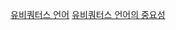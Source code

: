 [유비쿼터스 언어](https://loopstudy.tistory.com/334#%ED%--%--%EB%A-%-C%EC%A-%-D%ED%-A%B-%EB%A-%BC%--%EC%A-%--%ED%--%--%ED%--%--%EB%-B%A-%EB%B-%B-%EB%A-%B-%--%EB%-B%A-%EC%-D%-C%EA%B-%BC%--%EA%B-%--%EC%-D%--%--%EC%--%--%ED%--%A-%EC%-D%--%--%EA%B-%AA%EC%--%B-%EB%B-%BC%--%EC%--%--%--%EC%-E%--%EB%-B%A--%C-%A-)
[유비쿼터스 언어의 중요성](https://medium.com/dtevangelist/msa-%EC%97%90%EC%84%9C-%EC%9C%A0%EB%B9%84%EC%BF%BC%ED%84%B0%EC%8A%A4-%EC%96%B8%EC%96%B4-%EB%B3%B4%ED%8E%B8-%EC%96%B8%EC%96%B4-%EC%9D%98-%EC%A4%91%EC%9A%94%EC%84%B1-ca22b96aaeea)